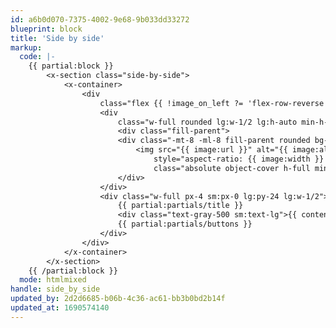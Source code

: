 ```yaml
---
id: a6b0d070-7375-4002-9e68-9b033dd33272
blueprint: block
title: 'Side by side'
markup:
  code: |-
    {{ partial:block }}
        <x-section class="side-by-side">
            <x-container>
                <div
                    class="flex {{ !image_on_left ?= 'flex-row-reverse' }} flex-wrap gap-8 -mx-4 lg:gap-12 xl:gap-20 sm:mx-0 lg:flex-nowrap">
                    <div
                        class="w-full rounded lg:w-1/2 lg:h-auto min-h-[12rem] sm:min-h-[18rem] md:min-h-[24rem] h-full">
                        <div class="fill-parent">
                        <div class="-mt-8 -ml-8 fill-parent rounded bg-primary-50"></div>
                            <img src="{{ image:url }}" alt="{{ image:alt }}"
                                style="aspect-ratio: {{ image:width }} / {{ image:height }}; object-position: {{ image:focus_css }};"
                                class="absolute object-cover h-full min-w-full ">
                        </div>
                    </div>
                    <div class="w-full px-4 sm:px-0 lg:py-24 lg:w-1/2">
                        {{ partial:partials/title }}
                        <div class="text-gray-500 sm:text-lg">{{ content }}</div>
                        {{ partial:partials/buttons }}
                    </div>
                </div>
            </x-container>
        </x-section>
    {{ /partial:block }}
  mode: htmlmixed
handle: side_by_side
updated_by: 2d2d6685-b06b-4c36-ac61-bb3b0bd2b14f
updated_at: 1690574140
---
```

